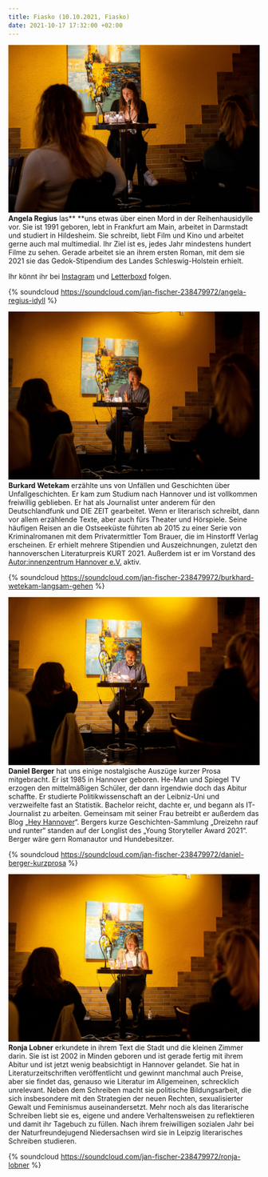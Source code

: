 ```yaml
---
title: Fiasko (10.10.2021, Fiasko)
date: 2021-10-17 17:32:00 +02:00
---
```


![DSC02169.jpg](/uploads/DSC02169.jpg) **Angela Regius** las\*\* \*\*uns etwas über einen Mord in der Reihenhausidylle vor. Sie ist 1991 geboren, lebt in Frankfurt am Main, arbeitet in Darmstadt und studiert in Hildesheim. Sie schreibt, liebt Film und Kino und arbeitet gerne auch mal multimedial. Ihr Ziel ist es, jedes Jahr mindestens hundert Filme zu sehen. Gerade arbeitet sie an ihrem ersten Roman, mit dem sie 2021 sie das Gedok-Stipendium des Landes Schleswig-Holstein erhielt.

Ihr könnt ihr bei [Instagram](https://www.instagram.com/antiklimatisch/) und [Letterboxd](https://letterboxd.com/search/antiklimatisch/) folgen.

{% soundcloud https://soundcloud.com/jan-fischer-238479972/angela-regius-idyll %}

![DSC02180.jpg](/uploads/DSC02180.jpg) **Burkard Wetekam** erzählte uns von Unfällen und Geschichten über Unfallgeschichten. Er kam zum Studium nach Hannover und ist vollkommen freiwillig geblieben. Er hat als Journalist unter anderem für den Deutschlandfunk und DIE ZEIT gearbeitet. Wenn er literarisch schreibt, dann vor allem erzählende Texte, aber auch fürs Theater und Hörspiele. Seine häufigen Reisen an die Ostseeküste führten ab 2015 zu einer Serie von Kriminalromanen mit dem Privatermittler Tom Brauer, die im Hinstorff Verlag erscheinen. Er erhielt mehrere Stipendien und Auszeichnungen, zuletzt den hannoverschen Literaturpreis KURT 2021. Außerdem ist er im Vorstand des [Autor:innenzentrum Hannover e.V.](https://hannoverschreibt.de/) aktiv.

{% soundcloud https://soundcloud.com/jan-fischer-238479972/burkhard-wetekam-langsam-gehen %}

![DSC02221.jpg](/uploads/DSC02221.jpg) **Daniel Berger** hat uns einige nostalgische Auszüge kurzer Prosa mitgebracht. Er ist 1985 in Hannover geboren. He-Man und Spiegel TV erzogen den mittelmäßigen Schüler, der dann irgendwie doch das Abitur schaffte. Er studierte Politikwissenschaft an der Leibniz-Uni und verzweifelte fast an Statistik. Bachelor reicht, dachte er, und begann als IT-Journalist zu arbeiten. Gemeinsam mit seiner Frau betreibt er außerdem das Blog „[Hey Hannover](https://heyhannover.de/)“. Bergers kurze Geschichten-Sammlung „Dreizehn rauf und runter“ standen auf der Longlist des „Young Storyteller Award 2021“. Berger wäre gern Romanautor und Hundebesitzer.

{% soundcloud https://soundcloud.com/jan-fischer-238479972/daniel-berger-kurzprosa %}

![DSC02247.jpg](/uploads/DSC02247.jpg) **Ronja Lobner** erkundete in ihrem Text die Stadt und die kleinen Zimmer darin. Sie ist ist 2002 in Minden geboren und ist gerade fertig mit ihrem Abitur und ist jetzt wenig beabsichtigt in Hannover gelandet. Sie hat in Literaturzeitschriften veröffentlicht und gewinnt manchmal auch Preise, aber sie findet das, genauso wie Literatur im Allgemeinen, schrecklich unrelevant. Neben dem Schreiben macht sie politische Bildungsarbeit, die sich insbesondere mit den Strategien der neuen Rechten, sexualisierter Gewalt und Feminismus auseinandersetzt. Mehr noch als das literarische Schreiben liebt sie es, eigene und andere Verhaltensweisen zu reflektieren und damit ihr Tagebuch zu füllen. Nach ihrem freiwilligen sozialen Jahr bei der Naturfreundejugend Niedersachsen wird sie in Leipzig literarisches Schreiben studieren.

{% soundcloud https://soundcloud.com/jan-fischer-238479972/ronja-lobner %}